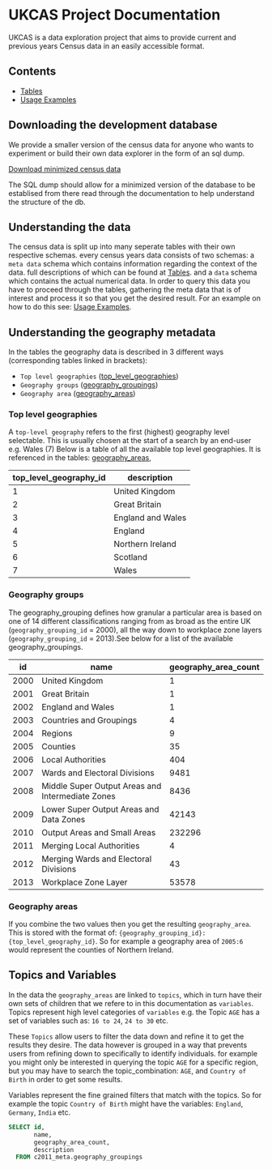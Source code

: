 # UKCAS Project Documentation

UKCAS is a data exploration project that aims to provide current and previous years Census data in an easily accessible format.


## Contents

- [Tables](tables/index.md)
- [Usage Examples](usage_examples.md)

## Downloading the development database

We provide a smaller version of the census data for anyone who wants to experiment or build their own data explorer in the form of an sql dump.

[Download minimized census data](https://ukcas-dev-data.s3.eu-west-1.amazonaws.com/UKCAS_SQL_dump.zip)

The SQL dump should allow for a minimized version of the database to be establised from there read through the documentation to help understand the structure of the db.

## Understanding the data

The census data is split up into many seperate tables with their own respective schemas. every census years data consists of two schemas: 
a `meta data` schema which contains information regarding the context of the data. full descriptions of which can be found at [Tables](tables/index.md).
and a `data` schema which contains the actual numerical data. In order to query this data you have to proceed through the tables, gathering the meta data that is of interest and process it so that you get the desired result. For an example on how to do this see: [Usage Examples](usage_examples.md).

## Understanding the geography metadata

In the tables the geography data is described in 3 different ways (corresponding tables linked in brackets):
- `Top level geographies` ([top_level_geographies](tables/top_level_geographies.md))
- `Geography groups` ([geography_groupings](tables/geography_groupings.md))
- `Geography area` ([geography_areas](tables/geography_areas.md))

### Top level geographies

A `top-level geography` refers to the first (highest) geography level selectable. This is usually chosen at the start of a search by an end-user e.g. Wales (7) Below is a table of all the available top level geographies. It is referenced in the tables: [geography_areas](tables/geography_areas.md), 

|top_level_geography_id|description|
|-|-|
|1|United Kingdom|
|2|Great Britain|
|3|England and Wales|
|4|England|
|5|Northern Ireland|
|6|Scotland|
|7|Wales|

### Geography groups

The geography_grouping defines how granular a particular area is based on one of 14 different classifications ranging from as broad as the entire UK (`geography_grouping_id` = 2000), all the way down to workplace zone layers (`geography_grouping_id` = 2013).See below for a list of the available geography_groupings.

|id|name|geography_area_count|
|-|-|-|
|2000|United Kingdom|1|
|2001|Great Britain|1|
|2002|England and Wales|1|
|2003|Countries and Groupings|4|
|2004|Regions|9|
|2005|Counties|35|
|2006|Local Authorities|404|
|2007|Wards and Electoral Divisions|9481|
|2008|Middle Super Output Areas and Intermediate Zones|8436|
|2009|Lower Super Output Areas and Data Zones|42143|
|2010|Output Areas and Small Areas|232296|
|2011|Merging Local Authorities|4|
|2012|Merging Wards and Electoral Divisions|43|
|2013|Workplace Zone Layer|53578|

### Geography areas

If you combine the two values then you get the resulting `geography_area`. This is stored with the format of: `{geography_grouping_id}:{top_level_geography_id}`. So for example a geography area of `2005:6` would represent the counties of Northern Ireland.

## Topics and Variables

In the data the `geography_areas` are linked to `topics`, which in turn have their own sets of children that we refere to in this documentation as `variables`. Topics represent high level categories of `variables` e.g. the Topic `AGE` has a set of variables such as: `16 to 24`, `24 to 30` etc.

These `Topics` allow users to filter the data down and refine it to get the results they desire. The data however is grouped in a way that prevents users from refining down to specifically to identify individuals. for example you might only be interested in querying the topic `AGE` for a specific region, but you may have to search the topic_combination: `AGE`, and `Country of Birth` in order to get some results.

Variables represent the fine grained filters that match with the topics. So for example the topic `Country of Birth` might have the variables: `England`, `Germany`, `India` etc.

```sql
SELECT id, 
       name, 
       geography_area_count, 
       description  
  FROM c2011_meta.geography_groupings
```